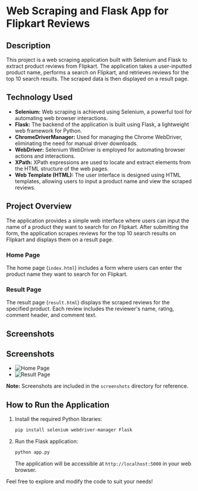 # Web Scraping and Flask App for Flipkart Reviews

## Description
This project is a web scraping application built with Selenium and Flask to extract product reviews from Flipkart. The application takes a user-inputted product name, performs a search on Flipkart, and retrieves reviews for the top 10 search results. The scraped data is then displayed on a result page.

## Technology Used
- **Selenium:** Web scraping is achieved using Selenium, a powerful tool for automating web browser interactions.
- **Flask:** The backend of the application is built using Flask, a lightweight web framework for Python.
- **ChromeDriverManager:** Used for managing the Chrome WebDriver, eliminating the need for manual driver downloads.
- **WebDriver:** Selenium WebDriver is employed for automating browser actions and interactions.
- **XPath:** XPath expressions are used to locate and extract elements from the HTML structure of the web pages.
- **Web Template (HTML):** The user interface is designed using HTML templates, allowing users to input a product name and view the scraped reviews.

## Project Overview
The application provides a simple web interface where users can input the name of a product they want to search for on Flipkart. After submitting the form, the application scrapes reviews for the top 10 search results on Flipkart and displays them on a result page.

### Home Page
The home page (`index.html`) includes a form where users can enter the product name they want to search for on Flipkart.

### Result Page
The result page (`result.html`) displays the scraped reviews for the specified product. Each review includes the reviewer's name, rating, comment header, and comment text.

## Screenshots
## Screenshots
- ![Home Page](https://raw.githubusercontent.com/SaatoruGojo/Flipkart-Scraper/master/screenshots/home_page.png)
- ![Result Page](https://raw.githubusercontent.com/SaatoruGojo/Flipkart-Scraper/master/screenshots/result_page.png)


**Note:** Screenshots are included in the `screenshots` directory for reference.

## How to Run the Application
1. Install the required Python libraries:
    ```bash
    pip install selenium webdriver-manager Flask
    ```

2. Run the Flask application:
    ```bash
    python app.py
    ```
   The application will be accessible at `http://localhost:5000` in your web browser.

Feel free to explore and modify the code to suit your needs!
